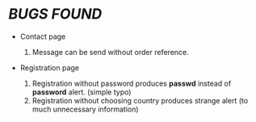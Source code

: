 # ***BUGS FOUND***

* Contact page

    1. Message can be send without order reference.

* Registration page

    1. Registration without password produces **passwd** instead of **password** alert. (simple typo)
    2. Registration without choosing country produces strange alert (to much unnecessary information)